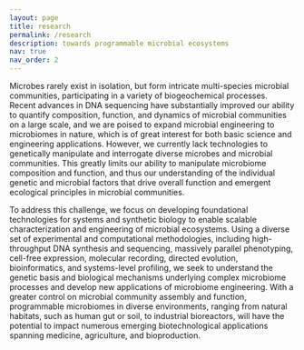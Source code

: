 ```yaml
---
layout: page
title: research
permalink: /research
description: towards programmable microbial ecosystems
nav: true
nav_order: 2
---
```


Microbes rarely exist in isolation, but form intricate multi-species microbial communities, participating in a variety of biogeochemical processes. Recent advances in DNA sequencing have substantially improved our ability to quantify composition, function, and dynamics of microbial communities on a large scale, and we are poised to expand microbial engineering to microbiomes in nature, which is of great interest for both basic science and engineering applications. However, we currently lack technologies to genetically manipulate and interrogate diverse microbes and microbial communities. This greatly limits our ability to manipulate microbiome composition and function, and thus our understanding of the individual genetic and microbial factors that drive overall function and emergent ecological principles in microbial communities.

To address this challenge, we focus on developing foundational technologies for systems and synthetic biology to enable scalable characterization and engineering of microbial ecosystems. Using a diverse set of experimental and computational methodologies, including high-throughput DNA synthesis and sequencing, massively parallel phenotyping, cell-free expression, molecular recording, directed evolution, bioinformatics, and systems-level profiling, we seek to understand the genetic basis and biological mechanisms underlying complex microbiome processes and develop new applications of microbiome engineering. With a greater control on microbial community assembly and function, programmable microbiomes in diverse environments, ranging from natural habitats, such as human gut or soil, to industrial bioreactors, will have the potential to impact numerous emerging biotechnological applications spanning medicine, agriculture, and bioproduction.

